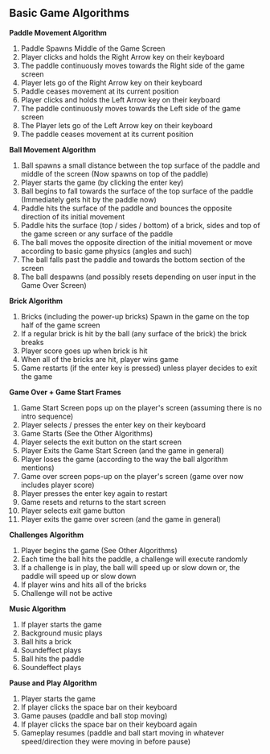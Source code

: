 ## **Basic Game Algorithms**

**Paddle Movement Algorithm**
1. Paddle Spawns Middle of the Game Screen
2. Player clicks and holds the Right Arrow key on their keyboard 
3. The paddle continuously moves towards the Right side of the game screen
4. Player lets go of the Right Arrow key on their keyboard
5. Paddle ceases movement at its current position
6. Player clicks and holds the Left Arrow key on their keyboard
7. The paddle continuously moves towards the Left side of the game screen
8. The Player lets go of the Left Arrow key on their keyboard
9. The paddle ceases movement at its current position

**Ball Movement Algorithm**
1. Ball spawns a small distance between the top surface of the paddle and middle of the screen (Now spawns on top of the paddle)
2. Player starts the game (by clicking the enter key)
3. Ball begins to fall towards the surface of the top surface of the paddle (Immediately gets hit by the paddle now)
4. Paddle hits the surface of the paddle and bounces the opposite direction of its initial movement
5. Paddle hits the surface (top / sides / bottom) of a brick, sides and top of the game screen or any surface of the paddle
6. The ball moves the opposite direction of the initial movement or move according to basic game physics (angles and such)
7. The ball falls past the paddle and towards the bottom section of the screen
8. The ball despawns (and possibly resets depending on user input in the Game Over Screen)

**Brick Algorithm**
1. Bricks (including the power-up bricks) Spawn in the game on the top half of the game screen
2. If a regular brick is hit by the ball (any surface of the brick) the brick breaks
3. Player score goes up when brick is hit
4. When all of the bricks are hit, player wins game
5. Game restarts (if the enter key is pressed) unless player decides to exit the game

**Game Over + Game Start Frames**
1. Game Start Screen pops up on the player's screen (assuming there is no intro sequence)
2. Player selects / presses the enter key on their keyboard
3. Game Starts (See the Other Algorithms)
4. Player selects the exit button on the start screen
5. Player Exits the Game Start Screen (and the game in general)
6. Player loses the game (according to the way the ball algorithm mentions)
7. Game over screen pops-up on the player's screen (game over now includes player score)
8. Player presses the enter key again to restart
9. Game resets and returns to the start screen
10. Player selects exit game button
11. Player exits the game over screen (and the game in general)

**Challenges Algorithm**
1. Player begins the game (See Other Algorithms)
2. Each time the ball hits the paddle, a challenge will execute randomly
3. If a challenge is in play, the ball will speed up or slow down  or, the paddle will speed up or slow down 
4. If player wins and hits all of the bricks
5. Challenge will not be active

**Music Algorithm**
1. If player starts the game
2. Background music plays
3. Ball hits a brick
4. Soundeffect plays
5. Ball hits the paddle
6. Soundeffect plays

**Pause and Play Algorithm**
1. Player starts the game
2. If player clicks the space bar on their keyboard
3. Game pauses (paddle and ball stop moving)
4. If player clicks the space bar on their keyboard again
5. Gameplay resumes (paddle and ball start moving in whatever speed/direction they were moving in before pause)


